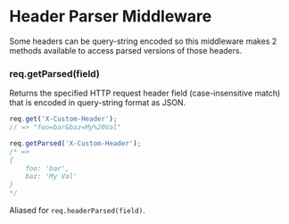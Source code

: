 # Header Parser Middleware

Some headers can be query-string encoded so this middleware makes 2 methods available to access parsed versions of those headers.

### req.getParsed(field)

Returns the specified HTTP request header field (case-insensitive match) that is encoded in query-string format as JSON.

```js
req.get('X-Custom-Header');
// => "foo=bar&baz=My%20Val"

req.getParsed('X-Custom-Header');
/* =>
{
	foo: 'bar',
	baz: 'My Val'
}
*/
```
Aliased for `req.headerParsed(field)`.
